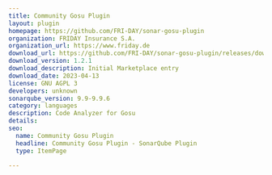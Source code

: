 ```yaml
---
title: Community Gosu Plugin
layout: plugin
homepage: https://github.com/FRI-DAY/sonar-gosu-plugin
organization: FRIDAY Insurance S.A.
organization_url: https://www.friday.de
download_url: https://github.com/FRI-DAY/sonar-gosu-plugin/releases/download/v1.2.1/sonar-communitygosu-plugin-1.2.1.jar
download_version: 1.2.1
download_description: Initial Marketplace entry
download_date: 2023-04-13
license: GNU AGPL 3
developers: unknown
sonarqube_version: 9.9-9.9.6
category: languages
description: Code Analyzer for Gosu
details: 
seo:
  name: Community Gosu Plugin
  headline: Community Gosu Plugin - SonarQube Plugin
  type: ItemPage

---
```

